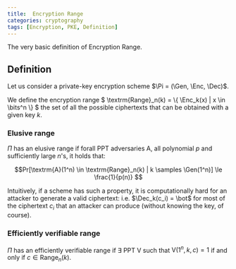 ```yaml
---
title:  Encryption Range
categories: cryptography
tags: [Encryption, PKE, Definition]
---
```


The very basic definition of Encryption Range.
<!--more-->
## Definition

Let us consider a private-key encryption scheme $\Pi = (\Gen, \Enc, \Dec)$.

We define the encryption range $ \textrm{Range}_n(k) = \\{ \Enc_k(x) \| x \in \bits^n \\} $ the set of all the possible ciphertexts that can be obtained with a given key $k$.

### Elusive range

$\Pi$ has an elusive range if forall PPT adversaries A, all polynomial $p$ and sufficiently large $n$'s, it holds that:

$$Pr[\textrm{A}(1^n) \in \textrm{Range}_n(k) | k \samples \Gen(1^n)] \le \frac{1}{p(n)} $$

Intuitively, if a scheme has such a property, it is computationally hard for an attacker to generate a valid ciphertext: i.e. $\Dec_k(c_i) = \bot$ for most of the ciphertext $c_i$ that an attacker can produce (without knowing the key, of course).

### Efficiently verifiable range

$\Pi$ has an efficiently verifiable range if $\exists$ PPT $\textrm{V}$ such that $\textrm{V}(1^n, k, c) = 1$ if and only if $c \in \textrm{Range}_n(k)$.
